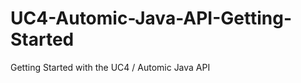UC4-Automic-Java-API-Getting-Started
====================================

Getting Started with the UC4 / Automic Java API
